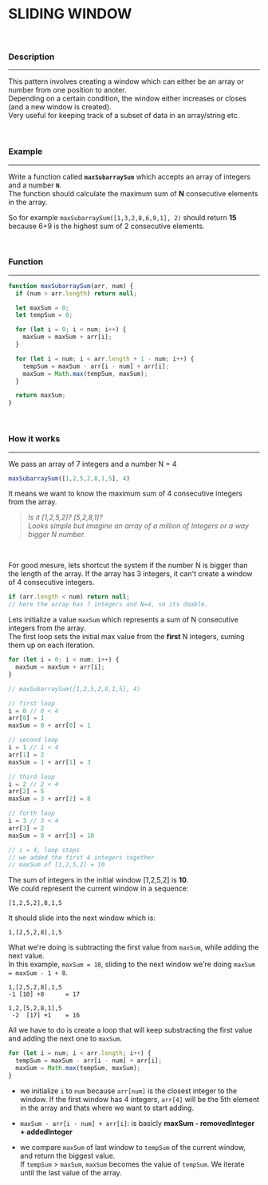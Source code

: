 # **SLIDING WINDOW**

</br>

### **Description**
---
This pattern involves creating a window which can either be an array or number from one position to anoter. </br>Depending on a certain condition, the window either increases or closes (and a new window is created).</br> Very useful for keeping track of a subset of data in an array/string etc.


</br>

### **Example**
---

Write a function called **`maxSubarraySum`** which accepts an array of integers and a number **`N`**. </br>
The function should calculate the maximum sum of **N** consecutive elements in the array. 

So for example `maxSubarraySum([1,3,2,8,6,9,1], 2)` should return **15** because 6+9 is the highest sum of 2 consecutive elements.

</br>

### **Function**
---

```js
function maxSubarraySum(arr, num) {
  if (num > arr.length) return null;

  let maxSum = 0;
  let tempSum = 0;

  for (let i = 0; i < num; i++) {
    maxSum = maxSum + arr[i];
  }

  for (let i = num; i < arr.length + 1 - num; i++) {
    tempSum = maxSum - arr[i - num] + arr[i];
    maxSum = Math.max(tempSum, maxSum);
  }

  return maxSum;
}
```

</br>

### **How it works**
---

We pass an array of 7 integers and a number N = 4
```js
maxSubarraySum([1,2,5,2,8,1,5], 4)
```
It means we want to know the maximum sum of 4 consecutive integers from the array.
<br/>

>*Is it [1,2,5,2]? [5,2,8,1]?* <br/> 
>*Looks simple but imagine an array of a million of Integers or a way bigger N number.*

<br/>

For good mesure, lets shortcut the system if the number N is bigger than the length of the array. If the array has 3 integers, it can't create a window of 4 consecutive integers.

```js
if (arr.length < num) return null;
// here the array has 7 integers and N=4, so its doable.
```

Lets initialize a value `maxSum` which represents a sum of N consecutive integers from the array. <br />The first loop sets the initial max value from the **first** N integers, suming them up on each iteration.
```js
for (let i = 0; i < num; i++) {
  maxSum = maxSum + arr[i];
}
```

```js
// maxSubarraySum([1,2,5,2,8,1,5], 4)

// first loop
i = 0 // 0 < 4
arr[0] = 1
maxSum = 0 + arr[0] = 1

// second loop
i = 1 // 1 < 4
arr[1] = 2
maxSum = 1 + arr[1] = 3

// third loop
i = 2 // 2 < 4
arr[2] = 5
maxSum = 3 + arr[2] = 8

// forth loop
i = 3 // 3 < 4
arr[3] = 2
maxSum = 8 + arr[3] = 10

// i = 4, loop stops
// we added the first 4 integers together
// maxSum of [1,2,5,2] = 10
```

The sum of integers in the initial window [1,2,5,2] is **10**. <br/>
We could represent the current window in a sequence:

```
[1,2,5,2],8,1,5
```
It should slide into the next window which is:
```
1,[2,5,2,8],1,5
```
What we're doing is subtracting the first value from `maxSum`, while adding the next value.<br />
In this example, `maxSum = 10`, sliding to the next window we're doing `maxSum = maxSum - 1 + 8`.<br/>
```
1,[2,5,2,8],1,5
-1 [10] +8      = 17
```
```
1,2,[5,2,8,1],5
 -2  [17] +1    = 16
```
All we have to do is create a loop that will keep substracting the first value and adding the next one to `maxSum`.
```js
for (let i = num; i < arr.length; i++) {
  tempSum = maxSum - arr[i - num] + arr[i];
  maxSum = Math.max(tempSum, maxSum);
}
```
* we initialize `i` to `num` because `arr[num]` is the closest integer to the window. If the first window has 4 integers, `arr[4]` will be the 5th element in the array and thats where we want to start adding.
  
* `maxSum - arr[i - num] + arr[i]`: is basicly **maxSum - removedInteger + addedInteger**
  
* we compare `maxSum` of last window to `tempSum` of the current window, and return the biggest value.<br /> If `tempSum` > `maxSum`, `maxSum` becomes the value of `tempSum`. We iterate until the last value of the array.